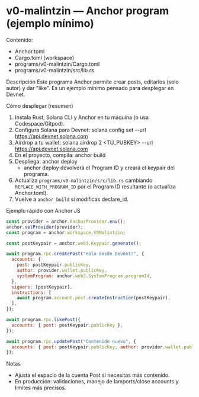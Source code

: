 # v0-malintzin — Anchor program (ejemplo mínimo)

Contenido:
- Anchor.toml
- Cargo.toml (workspace)
- programs/v0-malintzin/Cargo.toml
- programs/v0-malintzin/src/lib.rs

Descripción
Este programa Anchor permite crear posts, editarlos (solo autor) y dar "like". Es un ejemplo mínimo pensado para desplegar en Devnet.

Cómo desplegar (resumen)
1. Instala Rust, Solana CLI y Anchor en tu máquina (o usa Codespace/Gitpod).
2. Configura Solana para Devnet:
   solana config set --url https://api.devnet.solana.com
3. Airdrop a tu wallet:
   solana airdrop 2 <TU_PUBKEY> --url https://api.devnet.solana.com
4. En el proyecto, compila:
   anchor build
5. Despliega:
   anchor deploy
   - anchor deploy devolverá el Program ID y creará el keypair del programa.
6. Actualiza `programs/v0-malintzin/src/lib.rs` cambiando `REPLACE_WITH_PROGRAM_ID` por el Program ID resultante (o actualiza Anchor.toml).
7. Vuelve a `anchor build` si modificas declare_id.

Ejemplo rápido con Anchor JS
```js
const provider = anchor.AnchorProvider.env();
anchor.setProvider(provider);
const program = anchor.workspace.V0Malintzin;

const postKeypair = anchor.web3.Keypair.generate();

await program.rpc.createPost("Hola desde Devnet!", {
  accounts: {
    post: postKeypair.publicKey,
    author: provider.wallet.publicKey,
    systemProgram: anchor.web3.SystemProgram.programId,
  },
  signers: [postKeypair],
  instructions: [
    await program.account.post.createInstruction(postKeypair),
  ],
});

await program.rpc.likePost({
  accounts: { post: postKeypair.publicKey },
});

await program.rpc.updatePost("Contenido nuevo", {
  accounts: { post: postKeypair.publicKey, author: provider.wallet.publicKey },
});
```

Notas
- Ajusta el espacio de la cuenta Post si necesitas más contenido.
- En producción: validaciones, manejo de lamports/close accounts y límites más precisos.
